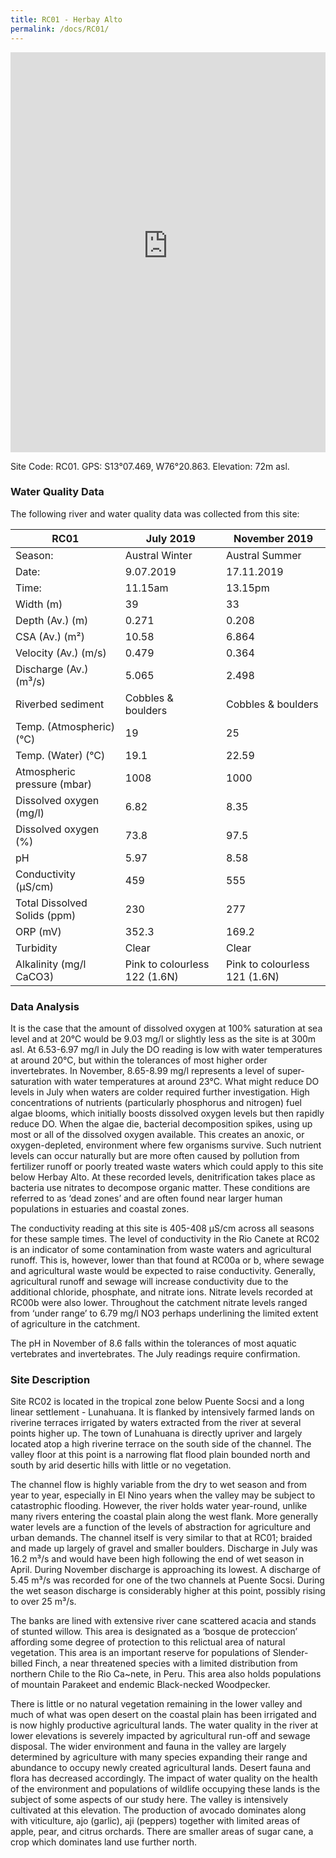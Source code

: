 ```yaml
---
title: RC01 - Herbay Alto
permalink: /docs/RC01/
---
```


<iframe width="100%" height="640" allowfullscreen style="border-style:none;" src="https://cavep-undc-hosting.netlify.com/sites/RC01/app-files/"></iframe>


Site Code: RC01.  GPS: S13°07.469, W76°20.863. Elevation:
72m asl.

### Water Quality Data

The following river and water quality data was collected from this site:

| RC01                         | July 2019                     | November 2019            |
|------------------------------|-------------------------------|--------------------------|
| Season:                      | Austral Winter                | Austral Summer           |
| Date:                        | 9.07.2019                     | 17.11.2019               |
| Time:                        | 11.15am                       | 13.15pm                  |
| Width (m)                    | 39                            | 33                       |
| Depth (Av.) (m)              | 0.271                         | 0.208                    |
| CSA (Av.) (m²)               | 10.58                         | 6.864                    |
| Velocity (Av.) (m/s)         | 0.479                         | 0.364                    |
| Discharge (Av.) (m³/s)       | 5.065                         | 2.498                    |
| Riverbed sediment            | Cobbles & boulders            | Cobbles & boulders       |
| Temp. (Atmospheric) (°C)     | 19                            | 25                       |
| Temp. (Water) (°C)           | 19.1                          | 22.59                    |
| Atmospheric pressure (mbar)  | 1008                          | 1000                     |
| Dissolved oxygen (mg/l)      | 6.82                          | 8.35                     |
| Dissolved oxygen (%)         | 73.8                          | 97.5                     |
| pH                           | 5.97                          | 8.58                     |
| Conductivity (µS/cm)         | 459                           | 555                      |
| Total Dissolved Solids (ppm) | 230                           | 277                      |
| ORP (mV)                     | 352.3                         | 169.2                    |
| Turbidity                    | Clear                         | Clear                    |
| Alkalinity (mg/l CaCO3)      | Pink to colourless 122 (1.6N) | Pink to colourless 121 (1.6N)   |

### Data Analysis
It is the case that the amount of dissolved oxygen at 100% saturation at sea level and at 20°C would be 9.03 mg/l or slightly less as the site is at 300m asl. At 6.53-6.97 mg/l in July the DO reading is low with water temperatures at around 20°C, but within the tolerances of most higher order invertebrates. In November, 8.65-8.99 mg/l represents a level of super-saturation with water temperatures at around 23°C. What might reduce DO levels in July when waters are colder required further investigation. High concentrations of nutrients (particularly phosphorus and nitrogen) fuel algae blooms, which initially boosts dissolved oxygen levels but then rapidly reduce DO. When the algae die, bacterial decomposition spikes, using up most or all of the dissolved oxygen available. This creates an anoxic, or oxygen-depleted, environment where few organisms survive. Such nutrient levels can occur naturally but are more often caused by pollution from fertilizer runoff or poorly treated waste waters which could apply to this site below Herbay Alto. At these recorded levels, denitrification takes place as bacteria use nitrates to decompose organic matter. These conditions are referred to as ‘dead zones’ and are often found near larger human populations in estuaries and coastal zones. 

The conductivity reading at this site is 405-408 µS/cm across all seasons for these sample times. The level of conductivity in the Rio Canete at RC02 is an indicator of some contamination from waste waters and agricultural runoff. This is, however, lower than that found at RC00a or b, where sewage and agricultural waste would be expected to raise conductivity. Generally, agricultural runoff and sewage will increase conductivity due to the additional chloride, phosphate, and nitrate ions. Nitrate levels recorded at RC00b were also lower. Throughout the catchment nitrate levels ranged from ‘under range’ to 6.79 mg/l NO3 perhaps underlining the limited extent of agriculture in the catchment.

The pH in November of 8.6 falls within the tolerances of most aquatic vertebrates and invertebrates. The July readings require confirmation.

### Site Description
Site RC02 is located in the tropical zone below Puente Socsi and a long linear settlement - Lunahuana. It is flanked by intensively farmed lands on riverine terraces irrigated by waters extracted from the river at several points higher up. The town of Lunahuana is directly upriver and largely located atop a high riverine terrace on the south side of the channel. The valley floor at this point is a narrowing flat flood plain bounded north and south by arid desertic hills with little or no vegetation.

The channel flow is highly variable from the dry to wet season and from year to year, especially in El Nino years when the valley may be subject to catastrophic flooding. However, the river holds water year-round, unlike many rivers entering the coastal plain along the west flank. More generally water levels are a function of the levels of abstraction for agriculture and urban demands. The channel itself is very similar to that at RC01; braided and made up largely of gravel and smaller boulders.
  Discharge in July was 16.2 m³/s and would have been high following the end of wet season in April. During November discharge is approaching its lowest. A discharge of 5.45 m³/s was recorded for one of the two channels at Puente Socsi. During the wet season discharge is considerably higher at this point, possibly rising to over 25 m³/s. 

The banks are lined with extensive river cane scattered acacia and stands of stunted willow. This area is designated as a ‘bosque de proteccion’ affording some degree of protection to this relictual area of natural vegetation. This area is an important reserve for populations of Slender-billed Finch, a near threatened species with a limited distribution from northern Chile to the Rio Ca\~nete, in Peru. This area also holds populations of mountain Parakeet and endemic Black-necked Woodpecker. 

There is little or no natural vegetation remaining in the lower valley and much of what was open desert on the coastal plain has been irrigated and is now highly productive agricultural lands. The water quality in the river at lower elevations is severely impacted by agricultural run-off and sewage disposal. The wider environment and fauna in the valley are largely determined by agriculture with many species expanding their range and abundance to occupy newly created agricultural lands. Desert fauna and flora has decreased accordingly. The impact of water quality on the health of the environment and populations of wildlife occupying these lands is the subject of some aspects of our study here. The valley is intensively cultivated at this elevation. The production of avocado dominates along with viticulture, ajo (garlic), aji (peppers) together with limited areas of apple, pear, and citrus orchards. There are smaller areas of sugar cane, a crop which dominates land use further north. 
